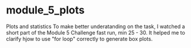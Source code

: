 # module_5_plots
Plots and statistics
To make better underatanding on the task, I watched a short part of the Module 5 Challenge fast run, min 25 - 30. It helped me to clarify hjow to use "for loop" correctly to generate box plots.
